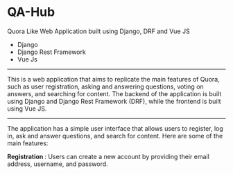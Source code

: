 # QA-Hub
Quora Like Web Application built using Django, DRF and Vue JS 
<ul>
  <li>Django</li>
  <li>Django Rest Framework</li>
  <li>Vue Js</li>
</ul>
<hr>

This is a web application that aims to replicate the main features of Quora, such as user registration, asking and answering questions, voting on answers, and searching for content. The backend of the application is built using Django and Django Rest Framework (DRF), while the frontend is built using Vue JS.

<hr>

The application has a simple user interface that allows users to register, log in, ask and answer questions, and search for content. Here are some of the main features:

<strong> Registration </strong> : Users can create a new account by providing their email address, username, and password.
